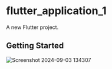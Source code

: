 # flutter_application_1

A new Flutter project.

## Getting Started

![Screenshot 2024-09-03 134307](https://github.com/user-attachments/assets/e51c9a3d-30cf-4e8e-a0fd-a0a1edfc4886)
